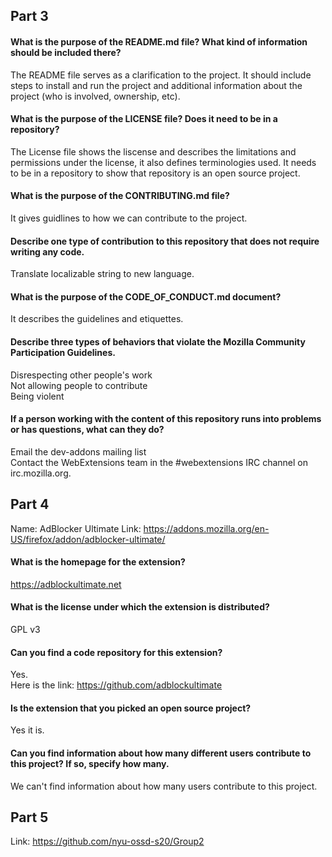 ## Part 3
#### What is the purpose of the README.md file? What kind of information should be included there? 
The README file serves as a clarification to the project. It should include steps to install and run the project and additional information about the project (who is involved, ownership, etc). 
#### What is the purpose of the LICENSE file? Does it need to be in a repository? 
The License file shows the liscense and describes the limitations and permissions under the license, it also defines terminologies used. It needs to be in a repository to show that repository is an open source project. 
#### What is the purpose of the CONTRIBUTING.md file?
It gives guidlines to how we can contribute to the project. 
#### Describe one type of contribution to this repository that does not require writing any code.
Translate localizable string to new language. 
#### What is the purpose of the CODE_OF_CONDUCT.md document?
It describes the guidelines and etiquettes.
#### Describe three types of behaviors that violate the Mozilla Community Participation Guidelines.
Disrespecting other people's work <br>
Not allowing people to contribute <br>
Being violent 
#### If a person working with the content of this repository runs into problems or has questions, what can they do?
Email the dev-addons mailing list <br>
Contact the WebExtensions team in the #webextensions IRC channel on irc.mozilla.org.

## Part 4

Name: AdBlocker Ultimate
Link: https://addons.mozilla.org/en-US/firefox/addon/adblocker-ultimate/

#### What is the homepage for the extension?
https://adblockultimate.net
#### What is the license under which the extension is distributed?
GPL v3
#### Can you find a code repository for this extension?
Yes. <br> 
Here is the link: https://github.com/adblockultimate
#### Is the extension that you picked an open source project?
Yes it is. 
#### Can you find information about how many different users contribute to this project? If so, specify how many.
We can't find information about how many users contribute to this project. 

## Part 5
Link: https://github.com/nyu-ossd-s20/Group2
